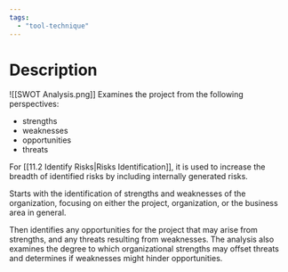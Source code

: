```yaml
---
tags:
  - "tool-technique"
---
```

# Description
![[SWOT Analysis.png]]
Examines the project from the following perspectives:
- strengths
- weaknesses
- opportunities
- threats

For [[11.2 Identify Risks|Risks Identification]], it is used to increase the breadth of identified risks by including internally generated risks.

Starts with the identification of strengths and weaknesses of the organization, focusing on either the project, organization, or the business area in general.

Then identifies any opportunities for the project that may arise from strengths, and any threats resulting from weaknesses. The analysis also examines the degree to which organizational strengths may offset threats and determines if weaknesses might hinder opportunities.
